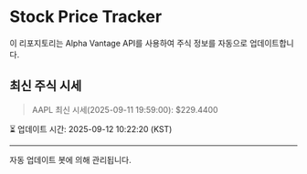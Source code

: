 
# Stock Price Tracker

이 리포지토리는 Alpha Vantage API를 사용하여 주식 정보를 자동으로 업데이트합니다.

## 최신 주식 시세
> AAPL 최신 시세(2025-09-11 19:59:00): $229.4400

⏳ 업데이트 시간: 2025-09-12 10:22:20 (KST)

---
자동 업데이트 봇에 의해 관리됩니다.
